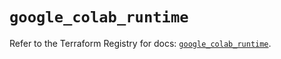 # `google_colab_runtime`

Refer to the Terraform Registry for docs: [`google_colab_runtime`](https://registry.terraform.io/providers/hashicorp/google/6.49.1/docs/resources/colab_runtime).
